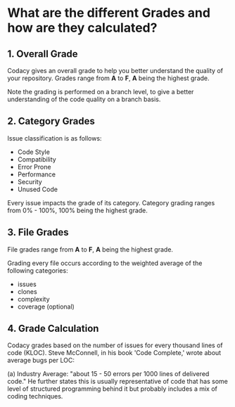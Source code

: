 # What are the different Grades and how are they calculated?

## 1. Overall Grade

Codacy gives an overall grade to help you better understand the quality of your repository.
Grades range from **A** to **F**, **A** being the highest grade.

Note the grading is performed on a branch level, to give a better understanding of the code quality on a branch basis.

## 2. Category Grades

Issue classification is as follows:

- Code Style
- Compatibility
- Error Prone
- Performance
- Security
- Unused Code

Every issue impacts the grade of its category.
Category grading ranges from 0% - 100%, 100% being the highest grade.

## 3. File Grades

File grades range from **A** to **F**, **A** being the highest grade.

Grading every file occurs according to the weighted average of the following categories:

- issues
- clones
- complexity
- coverage (optional) 

## 4. Grade Calculation

Codacy grades based on the number of issues for every thousand lines of code (KLOC). Steve McConnell, in his book 'Code Complete,' wrote about average bugs per LOC:

\(a\) Industry Average: "about 15 - 50 errors per 1000 lines of delivered code." He further states this is usually representative of code that has some level of structured programming behind it but probably includes a mix of coding techniques.
